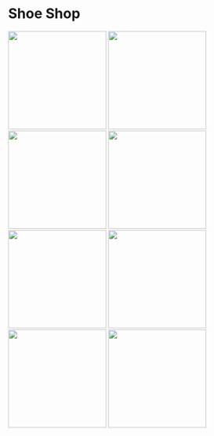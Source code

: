 # Shoe Shop

<img src="https://github.com/WednesdaySP/ShoeShop/assets/122176467/80813719-fa84-4b24-9f64-c9dd35a8f910" width="200">
<img src="https://github.com/WednesdaySP/ShoeShop/assets/122176467/f60e6385-1772-43cf-a4ed-2806c8ad16c8" width="200">
<img src="https://github.com/WednesdaySP/ShoeShop/assets/122176467/27b5dcfa-8941-40b5-8afb-d74551043725" width="200">
<img src="https://github.com/WednesdaySP/ShoeShop/assets/122176467/9b488a6c-b8d5-4cdc-88a0-3b82be9d9f9d" width="200">
<img src="https://github.com/WednesdaySP/ShoeShop/assets/122176467/fff63bd8-0a0c-4cbf-829f-f327a2cd7e94" width="200">
<img src="https://github.com/WednesdaySP/ShoeShop/assets/122176467/7b309dfe-273b-4337-bf86-c5987fbc1da7" width="200">
<img src="https://github.com/WednesdaySP/ShoeShop/assets/122176467/a48d7bae-e4c8-4857-b4a5-2b1e586255df" width="200">
<img src="https://github.com/WednesdaySP/ShoeShop/assets/122176467/c5b924e7-df41-441e-bae0-6668a6b3b1db" width="200">
